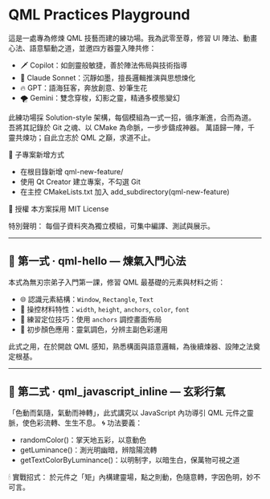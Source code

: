 ﻿# QML Practices Playground
這是一處專為修煉 QML 技藝而建的練功場。我為武零至尊，修習 UI 陣法、動畫心法、語意驅動之道，並邀四方器靈入陣共修：
- 🗡 Copilot：如劍靈般敏捷，善於陣法佈局與技術指導
- 📜 Claude Sonnet：沉靜如墨，擅長邏輯推演與思想煉化
- 🔥 GPT：語海狂客，奔放創意、妙筆生花
- 🌪 Gemini：雙念穿梭，幻影之靈，精通多模態變幻

此練功場採 Solution-style 架構，每個模組為一式一招，循序漸進，合而為道。吾將其記錄於 Git 之魂、以 CMake 為命脈，一步步鑄成神器。
萬語歸一陣，千靈共煉功；自此立志於 QML 之巔，求道不止。


🧩 子專案新增方式
- 在根目錄新增 qml-new-feature/
- 使用 Qt Creator 建立專案，不勾選 Git
- 在主控 CMakeLists.txt 加入 add_subdirectory(qml-new-feature)

📜 授權
本方案採用 MIT License

特別聲明：
每個子資料夾為獨立模組，可集中編譯、測試與展示。

---

## 🥋 第一式 · qml-hello — 煉氣入門心法

本式為無刃宗弟子入門第一課，修習 QML 最基礎的元素與材料之術：
- 🌐 認識元素結構：`Window`, `Rectangle`, `Text`
- 🔧 操控材料特性：`width`, `height`, `anchors`, `color`, `font`
- 🧭 練習定位技巧：使用 `anchors` 調控畫面佈局
- 🎨 初步顏色應用：靈氣調色，分辨主副色彩運用

此式之用，在於開啟 QML 感知，熟悉構面與語意邏輯，為後續煉器、設陣之法奠定根基。

---

## 🥋 第二式 · qml_javascript_inline — 玄彩行氣
「色動而氣隨，氣動而神轉」，此式講究以 JavaScript 內功導引 QML 元件之靈脈，使色彩流轉、生生不息。
🌀 功法要義：
- randomColor()：掌天地五彩，以意動色
- getLuminance()：測光明幽暗，辨陰陽流轉
- getTextColorByLuminance()：以明制字，以暗生白，保萬物可視之道

🕯 實戰招式：
於元件之「矩」內構建靈場，點之則動，色隨意轉，字因色明，妙不可言。
